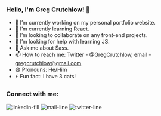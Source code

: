 ### Hello, I'm Greg Crutchlow! 👋

- 🔭 I’m currently working on my personal portfolio website.
- 🌱 I’m currently learning React.
- 👯 I’m looking to collaborate on any front-end projects.
- 🤔 I’m looking for help with learning JS.
- 💬 Ask me about Sass.
- 📫 How to reach me: Twitter - @GregCrutchlow, email - gregcrutchlow@gmail.com
- 😄 Pronouns: He/Him
- ⚡ Fun fact: I have 3 cats!

### Connect with me:
![linkedin-fill](https://user-images.githubusercontent.com/86253065/196588702-ea1eff1c-8605-4589-aa0c-9a9ef6d0518f.svg)
![mail-line](https://user-images.githubusercontent.com/86253065/196588704-dac2015b-9bd8-4619-a245-1e0b802943d6.svg)
![twitter-line](https://twitter.com/GregCrutchlow)
